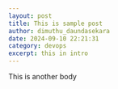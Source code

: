 ```yaml
---
layout: post
title: This is sample post
author: dimuthu_daundasekara
date: 2024-09-10 22:21:31
category: devops
excerpt: this in intro
---
```

This is another body